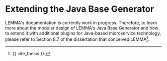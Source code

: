 # Extending the Java Base Generator

LEMMA's documentation is currently work in progress. Therefore, to learn more
about the modular design of LEMMA's Java Base Generator and how to extend it
with additional plugins for Java-based microservice technology, please refer to
Section 8.7 of the dissertation that conceived LEMMA[^1].

[^1]: {{ cite_thesis }}.